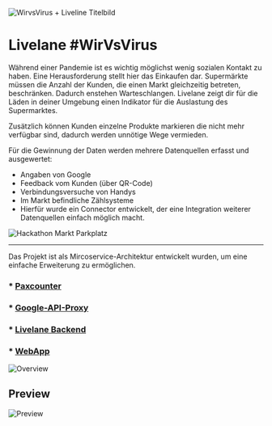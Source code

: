 ![WirvsVirus + Liveline Titelbild](https://user-images.githubusercontent.com/37160523/77251754-8010f580-6c50-11ea-9b78-f5ce3a203313.png)

# Livelane #WirVsVirus
Während einer Pandemie ist es wichtig möglichst wenig sozialen Kontakt zu haben. Eine Herausforderung stellt hier das Einkaufen dar. Supermärkte müssen die Anzahl der Kunden, die einen Markt gleichzeitig betreten, beschränken. Dadurch enstehen Warteschlangen. Livelane zeigt dir für die Läden in deiner Umgebung einen Indikator für die Auslastung des Supermarktes.

Zusätzlich können Kunden einzelne Produkte markieren die nicht mehr verfügbar sind, dadurch werden unnötige Wege vermieden.

Für die Gewinnung der Daten werden mehrere Datenquellen erfasst und ausgewertet:

* Angaben von Google
* Feedback vom Kunden (über QR-Code)
* Verbindungsversuche von Handys
* Im Markt befindliche Zählsysteme
* Hierfür wurde ein Connector entwickelt, der eine Integration weiterer Datenquellen einfach möglich macht.

![Hackathon Markt Parkplatz](https://user-images.githubusercontent.com/37160523/77251766-961eb600-6c50-11ea-8948-bfb86c54e31c.png)

---

Das Projekt ist als Mircoservice-Architektur entwickelt wurden, um eine einfache Erweiterung zu ermöglichen.
### * [Paxcounter](https://github.com/Manu3756/WifiDeviceCounter/blob/master/README.md)
### * [Google-API-Proxy](https://github.com/wvvSupermarkt/wvvSupermarkt/tree/master/livelane/backend/google-api-proxy)
### * [Livelane Backend](https://github.com/wvvSupermarkt/wvvSupermarkt/tree/master/livelane/backend)
### * [WebApp](https://github.com/wvvSupermarkt/wvvSupermarkt/tree/master/livelane/frontend)

![Overview](https://github.com/wvvSupermarkt/wvvSupermarkt/blob/master/overview.PNG)


## Preview
![Preview](https://github.com/wvvSupermarkt/wvvSupermarkt/blob/master/Bildschirmfoto_2020-03-21_um_23.03.34.png)

